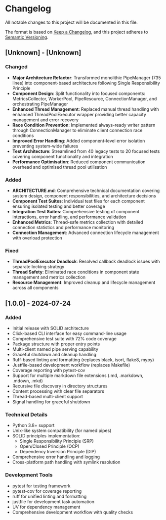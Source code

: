 # Changelog

All notable changes to this project will be documented in this file.

The format is based on [Keep a Changelog](https://keepachangelog.com/en/1.0.0/),
and this project adheres to [Semantic Versioning](https://semver.org/spec/v2.0.0.html).

## [Unknown] - [Unknown]

### Changed
- **Major Architecture Refactor**: Transformed monolithic PipeManager (735 lines) into component-based architecture following Single Responsibility Principle
- **Component Design**: Split functionality into focused components: MetricsCollector, WorkerPool, PipeResource, ConnectionManager, and orchestrating PipeManager
- **Enhanced Thread Management**: Replaced manual thread handling with enhanced ThreadPoolExecutor wrapper providing better capacity management and error recovery
- **Race Condition Prevention**: Implemented always-ready writer pattern through ConnectionManager to eliminate client connection race conditions
- **Improved Error Handling**: Added component-level error isolation preventing system-wide failures
- **Test Architecture**: Streamlined from 40 legacy tests to 20 focused tests covering component functionality and integration
- **Performance Optimisation**: Reduced component communication overhead and optimised thread pool utilisation

### Added
- **ARCHITECTURE.md**: Comprehensive technical documentation covering system design, component responsibilities, and architecture decisions
- **Component Test Suites**: Individual test files for each component ensuring isolated testing and better coverage
- **Integration Test Suites**: Comprehensive testing of component interactions, error handling, and performance validation
- **Enhanced Metrics**: Thread-safe metrics collection with detailed connection statistics and performance monitoring
- **Connection Management**: Advanced connection lifecycle management with overload protection

### Fixed
- **ThreadPoolExecutor Deadlock**: Resolved callback deadlock issues with separate locking strategy
- **Thread Safety**: Eliminated race conditions in component state management and metrics collection
- **Resource Management**: Improved cleanup and lifecycle management across all components

## [1.0.0] - 2024-07-24

### Added
- Initial release with SOLID architecture
- Click-based CLI interface for easy command-line usage
- Comprehensive test suite with 72% code coverage
- Package structure with proper entry points
- Multi-client named pipe serving capability
- Graceful shutdown and cleanup handling
- Ruff-based linting and formatting (replaces black, isort, flake8, mypy)
- Justfile-based development workflow (replaces Makefile)
- Coverage reporting with pytest-cov
- Support for multiple markdown file extensions (.md, .markdown, .mdown, .mkd)
- Recursive file discovery in directory structures
- Content processing with clear file separators
- Thread-based multi-client support
- Signal handling for graceful shutdown

### Technical Details
- Python 3.8+ support
- Unix-like system compatibility (for named pipes)
- SOLID principles implementation:
  - Single Responsibility Principle (SRP)
  - Open/Closed Principle (OCP)
  - Dependency Inversion Principle (DIP)
- Comprehensive error handling and logging
- Cross-platform path handling with symlink resolution

### Development Tools
- pytest for testing framework
- pytest-cov for coverage reporting
- ruff for unified linting and formatting
- justfile for development task automation
- UV for dependency management
- Comprehensive development workflow with quality checks


